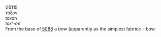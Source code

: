 <body>
  <p>G5115<br>  τόξον  <br> toxon  <br><i>tox‘-on </i><br>From the base of <a href="g5088.htm">5088</a>  a <i>bow</i> (apparently as the simplest fabric): - bow.<br></p>
 </body>